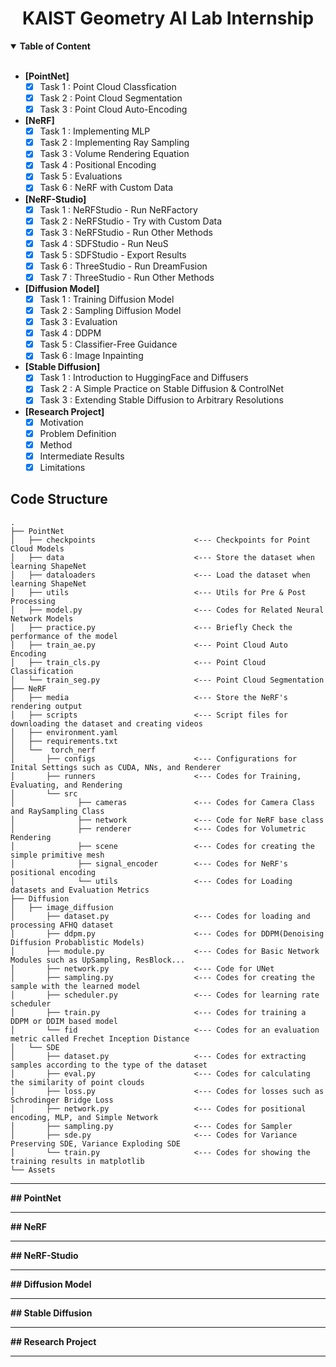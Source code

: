 <div align=center>
  <h1>
    KAIST Geometry AI Lab Internship
  </h1>
</div>

<details open>
<summary><b>Table of Content</b></summary>
<br>

- <b> [PointNet] </b>
  - [X] Task 1 : Point Cloud Classfication
  - [X] Task 2 : Point Cloud Segmentation
  - [X] Task 3 : Point Cloud Auto-Encoding

- <b> [NeRF] </b>
  - [X] Task 1 : Implementing MLP 
  - [X] Task 2 : Implementing Ray Sampling 
  - [X] Task 3 : Volume Rendering Equation 
  - [X] Task 4 : Positional Encoding 
  - [X] Task 5 : Evaluations 
  - [X] Task 6 : NeRF with Custom Data

- <b> [NeRF-Studio] </b>
  - [X] Task 1 : NeRFStudio - Run NeRFactory
  - [X] Task 2 : NeRFStudio - Try with Custom Data 
  - [X] Task 3 : NeRFStudio - Run Other Methods 
  - [X] Task 4 : SDFStudio - Run NeuS
  - [X] Task 5 : SDFStudio - Export Results 
  - [X] Task 6 : ThreeStudio - Run DreamFusion 
  - [X] Task 7 : ThreeStudio - Run Other Methods

- <b> [Diffusion Model] </b>
  - [X] Task 1 : Training Diffusion Model 
  - [X] Task 2 : Sampling Diffusion Model 
  - [X] Task 3 : Evaluation 
  - [X] Task 4 : DDPM 
  - [X] Task 5 : Classifier-Free Guidance 
  - [X] Task 6 : Image Inpainting 

- <b> [Stable Diffusion] </b>
  - [X] Task 1 : Introduction to HuggingFace and Diffusers 
  - [X] Task 2 : A Simple Practice on Stable Diffusion & ControlNet 
  - [X] Task 3 : Extending Stable Diffusion to Arbitrary Resolutions 

- <b> [Research Project] </b>
  - [X] Motivation 
  - [X] Problem Definition 
  - [X] Method
  - [X] Intermediate Results 
  - [X] Limitations

</details>


## Code Structure
```
.
├── PointNet
│   ├── checkpoints                      <--- Checkpoints for Point Cloud Models 
│   ├── data                             <--- Store the dataset when learning ShapeNet 
│   ├── dataloaders                      <--- Load the dataset when learning ShapeNet 
│   ├── utils                            <--- Utils for Pre & Post Processing 
│   ├── model.py                         <--- Codes for Related Neural Network Models 
│   ├── practice.py                      <--- Briefly Check the performance of the model 
│   ├── train_ae.py                      <--- Point Cloud Auto Encoding 
│   ├── train_cls.py                     <--- Point Cloud Classification 
│   └── train_seg.py                     <--- Point Cloud Segmentation 
├── NeRF
│   ├── media                            <--- Store the NeRF's rendering output 
│   ├── scripts                          <--- Script files for downloading the dataset and creating videos
│   ├── environment.yaml                  
│   ├── requirements.txt                  
│   └──  torch_nerf                     
│       ├── configs                      <--- Configurations for Inital Settings such as CUDA, NNs, and Renderer
│       ├── runners                      <--- Codes for Training, Evaluating, and Rendering 
│       └── src                          
│              ├── cameras               <--- Codes for Camera Class and RaySampling Class 
│              ├── network               <--- Code for NeRF base class
│              ├── renderer              <--- Codes for Volumetric Rendering 
│              ├── scene                 <--- Codes for creating the simple primitive mesh 
│              ├── signal_encoder        <--- Codes for NeRF's positional encoding 
│              └── utils                 <--- Codes for Loading datasets and Evaluation Metrics 
├── Diffusion
│   ├── image_diffusion                  
│       ├── dataset.py                   <--- Codes for loading and processing AFHQ dataset 
│       ├── ddpm.py                      <--- Codes for DDPM(Denoising Diffusion Probablistic Models)
│       ├── module.py                    <--- Codes for Basic Network Modules such as UpSampling, ResBlock... 
│       ├── network.py                   <--- Code for UNet 
│       ├── sampling.py                  <--- Codes for creating the sample with the learned model 
│       ├── scheduler.py                 <--- Codes for learning rate scheduler 
│       ├── train.py                     <--- Codes for training a DDPM or DDIM based model
│       └── fid                          <--- Codes for an evaluation metric called Frechet Inception Distance
│   └── SDE
│       ├── dataset.py                   <--- Codes for extracting samples according to the type of the dataset 
│       ├── eval.py                      <--- Codes for calculating the similarity of point clouds 
│       ├── loss.py                      <--- Codes for losses such as Schrodinger Bridge Loss
│       ├── network.py                   <--- Codes for positional encoding, MLP, and Simple Network 
│       ├── sampling.py                  <--- Codes for Sampler 
│       ├── sde.py                       <--- Codes for Variance Preserving SDE, Variance Exploding SDE 
│       └── train.py                     <--- Codes for showing the training results in matplotlib  
└── Assets
```

---

**## PointNet**

---

**## NeRF**

---

**## NeRF-Studio**

---

**## Diffusion Model**

---

**## Stable Diffusion**

---

**## Research Project**

---